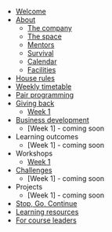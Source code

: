 * [Welcome](README.md)
* [About](about/README.md)
   * [The company](about/company.md)
   * [The space](about/space.md)
   * [Mentors](about/mentors.md)
   * [Survival](about/money.md)
   * [Calendar](about/schedule.md)
   * [Facilities](about/facilities.md)
* [House rules](rules/house-rules.md)
* [Weekly timetable](rules/classroom-schedule.md)
* [Pair programming](rules/pair-programming.md)
* [Giving back](giving/README.md)
   * [Week 1](giving/week1.md)   
* [Business development](business/README.md)
   * [Week 1] - coming soon   
* Learning outcomes
   * [Week 1] - coming soon   
* Workshops
   * [Week 1](workshops/week1.md)
* [Challenges](challenges/README.md)
   * [Week 1] - coming soon
* Projects
   * [Week 1] - coming soon
* [Stop, Go, Continue](sgc/README.md)  
* [Learning resources](resources.md)  
* [For course leaders](leaders/README.md)  
